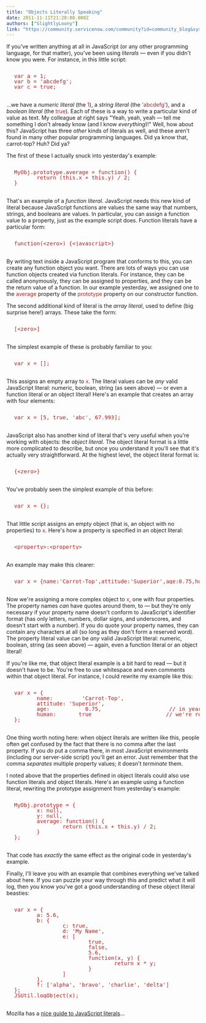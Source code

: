 ```yaml
---
title: "Objects Literally Speaking"
date: 2011-11-11T21:28:08.000Z
authors: ["SlightlyLoony"]
link: "https://community.servicenow.com/community?id=community_blog&sys_id=2e0eea2ddbd0dbc01dcaf3231f961975"
---
```

<p>If you've written anything at all in JavaScript (or any other programming language, for that matter), you've been using <em>literals</em> — even if you didn't know you were. For instance, in this little script:</p><pre style="margin-left: 20px; line-height: 1; color: firebrick;"><br/>var a = 1;<br/>var b = 'abcdefg';<br/>var c = true;</pre><p><br/> ...we have a <em>numeric literal</em> (the <span style="font-family=courier;color: FireBrick;">1</span>), a <em>string literal</em> (the <span style="font-family=courier;color: FireBrick;">'abcdefg'</span>), and a <em>boolean literal</em> (the <span style="font-family=courier;color: FireBrick;">true</span>). Each of these is a way to write a particular kind of value as text. My colleague at right says "Yeah, yeah, yeah — tell me something I don't already know (and I know <em>everything</em>)!" Well, how about this? JavaScript has three <em>other</em> kinds of literals as well, and these aren't found in many other popular programming languages. Did ya know that, carrot-top? Huh? Did ya?</p><p></p><p>The first of these I actually snuck into yesterday's example:</p><pre style="margin-left: 20px; line-height: 1; color: firebrick;"><br/>MyObj.prototype.average = function() {<br/>       return (this.x + this.y) / 2;<br/>}</pre><p><br/>That's an example of a <em>function literal</em>. JavaScript needs this new kind of literal because JavaScript functions are values the same way that numbers, strings, and booleans are values. In particular, you can assign a function value to a property, just as the example script does. Function literals have a particular form:</p><pre style="margin-left: 20px; line-height: 1; color: firebrick;"><br/>function(&lt;zero&gt;) {&lt;javascript&gt;}</pre><p><br/>By writing text inside a JavaScript program that conforms to this, you can create any function object you want. There are lots of ways you can use function objects created via function literals. For instance, they can be called anonymously, they can be assigned to properties, and they can be the return value of a function. In our example yesterday, we assigned one to the <span style="font-family=courier;color: FireBrick;">average</span> property of the <span style="font-family=courier;color: FireBrick;">prototype</span> property on our constructor function.</p><p></p><p>The second additional kind of literal is the <em>array literal</em>, used to define (big surprise here!) arrays. These take the form:</p><pre style="margin-left: 20px; line-height: 1; color: firebrick;"><br/>[&lt;zero&gt;]</pre><p><br/>The simplest example of these is probably familiar to you:</p><pre style="margin-left: 20px; line-height: 1; color: firebrick;"><br/>var x = [];</pre><p><br/>This assigns an empty array to <span style="font-family=courier;color: FireBrick;">x</span>. The literal values can be <em>any</em> valid JavaScript literal: numeric, boolean, string (as seen above) — or even a function literal or an object literal! Here's an example that creates an array with four elements:</p><pre style="margin-left: 20px; line-height: 1; color: firebrick;"><br/>var x = [5, true, 'abc', 67.993];</pre><p><br/>JavaScript also has another kind of literal that's very useful when you're working with objects: the <em>object literal</em>. The object literal format is a little more complicated to describe, but once you understand it you'll see that it's actually very straightforward. At the highest level, the object literal format is:</p><pre style="margin-left: 20px; line-height: 1; color: firebrick;"><br/>{&lt;zero&gt;}</pre><p><br/>You've probably seen the simplest example of this before:</p><pre style="margin-left: 20px; line-height: 1; color: firebrick;"><br/>var x = {};</pre><p><br/>That little script assigns an empty object (that is, an object with no properties) to <span style="font-family=courier;color: FireBrick;">x</span>. Here's how a property is specified in an object literal:</p><pre style="margin-left: 20px; line-height: 1; color: firebrick;"><br/>&lt;property&gt;:&lt;property&gt;</pre><p><br/>An example may make this clearer:</p><pre style="margin-left: 20px; line-height: 1; color: firebrick;"><br/>var x = {name:'Carrot-Top',attitude:'Superior',age:0.75,human:true};</pre><p><br/>Now we're assigning a more complex object to <span style="font-family=courier;color: FireBrick;">x</span>, one with four properties. The property names <em>can</em> have quotes around them, to — but they're only necessary if your property name doesn't conform to JavaScript's identifier format (has only letters, numbers, dollar signs, and underscores, and doesn't start with a number). If you do quote your property names, they can contain any characters at all (so long as they don't form a reserved word). The property literal value can be <em>any</em> valid JavaScript literal: numeric, boolean, string (as seen above) — again, even a function literal or an object literal!</p><p></p><p>If you're like me, that object literal example is a bit hard to read — but it doesn't have to be. You're free to use whitespace and even comments within that object literal. For instance, I could rewrite my example like this:</p><pre style="margin-left: 20px; line-height: 1; color: firebrick;"><br/>var x = {<br/>       name:         'Carrot-Top',<br/>       attitude: 'Superior',<br/>       age:           0.75,                     // in years...<br/>       human:       true                       // we're really not entirely sure about this one...<br/>};</pre><p><br/>One thing worth noting here: when object literals are written like this, people often get confused by the fact that there is no comma after the last property. If you <em>do</em> put a comma there, in most JavaScript environments (including our server-side script) you'll get an error. Just remember that the comma <em>separates</em> multiple property values; it doesn't <em>terminate</em> them.</p><p></p><p>I noted above that the properties defined in object literals could also use function literals and object literals. Here's an example using a function literal, rewriting the prototype assignment from yesterday's example:</p><pre style="margin-left: 20px; line-height: 1; color: firebrick;"><br/>MyObj.prototype = {<br/>       x: null,<br/>       y: null,<br/>       average: function() {<br/>               return (this.x + this.y) / 2;<br/>       }<br/>};</pre><p><br/>That code has <em>exactly</em> the same effect as the original code in yesterday's example.</p><p></p><p>Finally, I'll leave you with an example that combines everything we've talked about here. If you can puzzle your way through this and predict what it will log, then you know you've got a good understanding of these object literal beasties:</p><pre style="margin-left: 20px; line-height: 1; color: firebrick;"><br/>var x = {<br/>       a: 5.6,<br/>       b: {<br/>               c: true,<br/>               d: 'My Name',<br/>               e: [<br/>                       true,<br/>                       false,<br/>                       5.6,<br/>                       function(x, y) {<br/>                               return x * y;<br/>                       }<br/>               ]<br/>       },<br/>       f: ['alpha', 'bravo', 'charlie', 'delta']<br/>};<br/>JSUtil.logObject(x);</pre><p><br/>Mozilla has a <a title="eveloper.mozilla.org/en/Core_JavaScript_1.5_Guide/Core_Language_Features#Literals" href="https://developer.mozilla.org/en/Core_JavaScript_1.5_Guide/Core_Language_Features#Literals">nice guide to JavaScript literals</a>...</p>